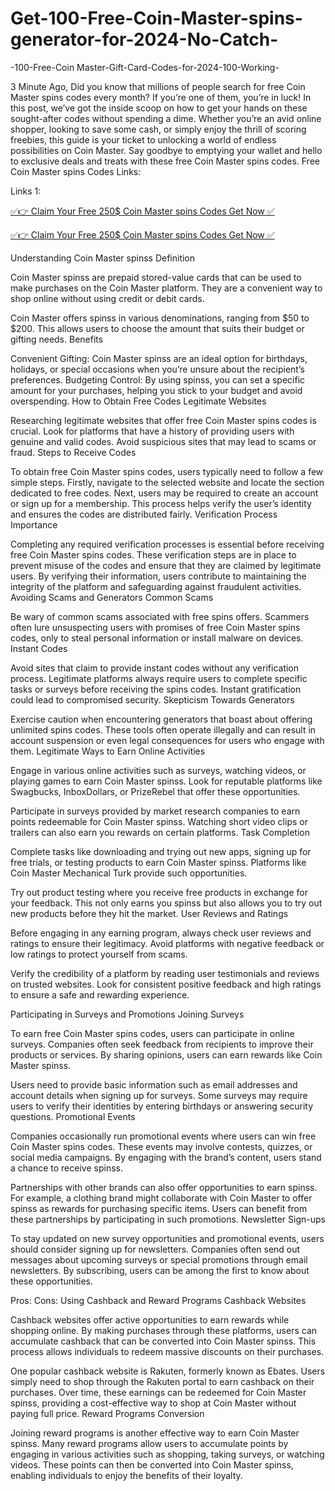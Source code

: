 # Get-100-Free-Coin-Master-spins-generator-for-2024-No-Catch-

-100-Free-Coin Master-Gift-Card-Codes-for-2024-100-Working-

3 Minute Ago, Did you know that millions of people search for free Coin Master spins codes every month? If you’re one of them, you’re in luck! In this post, we’ve got the inside scoop on how to get your hands on these sought-after codes without spending a dime. Whether you’re an avid online shopper, looking to save some cash, or simply enjoy the thrill of scoring freebies, this guide is your ticket to unlocking a world of endless possibilities on Coin Master. Say goodbye to emptying your wallet and hello to exclusive deals and treats with these free Coin Master spins codes. Free Coin Master spins Codes Links:

Links 1:

[✅👉 Claim Your Free 250$ Coin Master spins Codes Get Now ✅](https://tinyurl.com/4d8n2huy)

[✅👉 Claim Your Free 250$ Coin Master spins Codes Get Now ✅](https://tinyurl.com/4d8n2huy)

Understanding Coin Master spinss Definition

Coin Master spinss are prepaid stored-value cards that can be used to make purchases on the Coin Master platform. They are a convenient way to shop online without using credit or debit cards.

Coin Master offers spinss in various denominations, ranging from $50 to $200. This allows users to choose the amount that suits their budget or gifting needs. Benefits

Convenient Gifting: Coin Master spinss are an ideal option for birthdays, holidays, or special occasions when you’re unsure about the recipient’s preferences. Budgeting Control: By using spinss, you can set a specific amount for your purchases, helping you stick to your budget and avoid overspending. How to Obtain Free Codes Legitimate Websites

Researching legitimate websites that offer free Coin Master spins codes is crucial. Look for platforms that have a history of providing users with genuine and valid codes. Avoid suspicious sites that may lead to scams or fraud. Steps to Receive Codes

To obtain free Coin Master spins codes, users typically need to follow a few simple steps. Firstly, navigate to the selected website and locate the section dedicated to free codes. Next, users may be required to create an account or sign up for a membership. This process helps verify the user’s identity and ensures the codes are distributed fairly. Verification Process Importance

Completing any required verification processes is essential before receiving free Coin Master spins codes. These verification steps are in place to prevent misuse of the codes and ensure that they are claimed by legitimate users. By verifying their information, users contribute to maintaining the integrity of the platform and safeguarding against fraudulent activities. Avoiding Scams and Generators Common Scams

Be wary of common scams associated with free spins offers. Scammers often lure unsuspecting users with promises of free Coin Master spins codes, only to steal personal information or install malware on devices. Instant Codes

Avoid sites that claim to provide instant codes without any verification process. Legitimate platforms always require users to complete specific tasks or surveys before receiving the spins codes. Instant gratification could lead to compromised security. Skepticism Towards Generators

Exercise caution when encountering generators that boast about offering unlimited spins codes. These tools often operate illegally and can result in account suspension or even legal consequences for users who engage with them. Legitimate Ways to Earn Online Activities

Engage in various online activities such as surveys, watching videos, or playing games to earn Coin Master spinss. Look for reputable platforms like Swagbucks, InboxDollars, or PrizeRebel that offer these opportunities.

Participate in surveys provided by market research companies to earn points redeemable for Coin Master spinss. Watching short video clips or trailers can also earn you rewards on certain platforms. Task Completion

Complete tasks like downloading and trying out new apps, signing up for free trials, or testing products to earn Coin Master spinss. Platforms like Coin Master Mechanical Turk provide such opportunities.

Try out product testing where you receive free products in exchange for your feedback. This not only earns you spinss but also allows you to try out new products before they hit the market. User Reviews and Ratings

Before engaging in any earning program, always check user reviews and ratings to ensure their legitimacy. Avoid platforms with negative feedback or low ratings to protect yourself from scams.

Verify the credibility of a platform by reading user testimonials and reviews on trusted websites. Look for consistent positive feedback and high ratings to ensure a safe and rewarding experience.

Participating in Surveys and Promotions Joining Surveys

To earn free Coin Master spins codes, users can participate in online surveys. Companies often seek feedback from recipients to improve their products or services. By sharing opinions, users can earn rewards like Coin Master spinss.

Users need to provide basic information such as email addresses and account details when signing up for surveys. Some surveys may require users to verify their identities by entering birthdays or answering security questions. Promotional Events

Companies occasionally run promotional events where users can win free Coin Master spins codes. These events may involve contests, quizzes, or social media campaigns. By engaging with the brand’s content, users stand a chance to receive spinss.

Partnerships with other brands can also offer opportunities to earn spinss. For example, a clothing brand might collaborate with Coin Master to offer spinss as rewards for purchasing specific items. Users can benefit from these partnerships by participating in such promotions. Newsletter Sign-ups

To stay updated on new survey opportunities and promotional events, users should consider signing up for newsletters. Companies often send out messages about upcoming surveys or special promotions through email newsletters. By subscribing, users can be among the first to know about these opportunities.

Pros: Cons: Using Cashback and Reward Programs Cashback Websites

Cashback websites offer active opportunities to earn rewards while shopping online. By making purchases through these platforms, users can accumulate cashback that can be converted into Coin Master spinss. This process allows individuals to redeem massive discounts on their purchases.

One popular cashback website is Rakuten, formerly known as Ebates. Users simply need to shop through the Rakuten portal to earn cashback on their purchases. Over time, these earnings can be redeemed for Coin Master spinss, providing a cost-effective way to shop at Coin Master without paying full price. Reward Programs Conversion

Joining reward programs is another effective way to earn Coin Master spinss. Many reward programs allow users to accumulate points by engaging in various activities such as shopping, taking surveys, or watching videos. These points can then be converted into Coin Master spinss, enabling individuals to enjoy the benefits of their loyalty.
